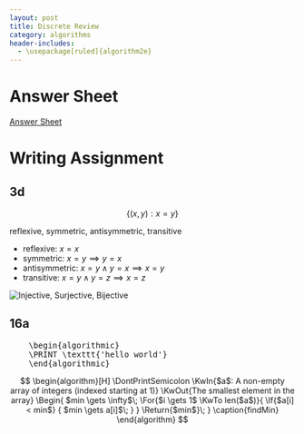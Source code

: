 ```yaml
---
layout: post
title: Discrete Review
category: algorithms
header-includes:
  - \usepackage[ruled]{algorithm2e}
---
```


# Answer Sheet

[Answer Sheet](/Blog/documents/Assignment1_solution.pdf)

# Writing Assignment

## 3d

$$
\{ (x, y): x = y \}
$$

reflexive, symmetric, antisymmetric, transitive

- reflexive: $x = x$
- symmetric: $x = y \implies y = x$
- antisymmetric: $x = y \land y = x \implies x = y$
- transitive: $x = y \land y = z \implies x = z$

![Injective, Surjective, Bijective](https://homework.study.com/cimages/multimages/16/jections702083845367077364.png)

## 16a

<pre id="hello-world-code" style="display:hidden;">
    \begin{algorithmic}
    \PRINT \texttt{'hello world'}
    \end{algorithmic}
</pre>

$$
\begin{algorithm}[H]
    \DontPrintSemicolon
    \KwIn{$a$: A non-empty array of integers (indexed starting at 1)}
    \KwOut{The smallest element in the array}
    \Begin{
        $min \gets \infty$\;
        \For{$i \gets 1$ \KwTo len($a$)}{
        \If{$a[i] < min$} {
            $min \gets a[i]$\;
        }
        }
        \Return{$min$}\;
    }
    \caption{findMin}
\end{algorithm}
$$
